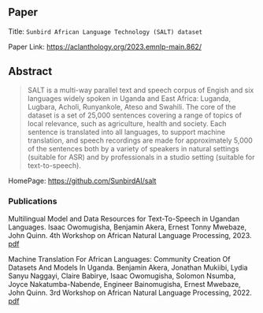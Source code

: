 #

## Paper
Title: `Sunbird African Language Technology (SALT) dataset`

Paper Link: https://aclanthology.org/2023.emnlp-main.862/

## Abstract
>SALT is a multi-way parallel text and speech corpus of Engish and six languages widely spoken in Uganda and East Africa: Luganda, Lugbara, Acholi, Runyankole, Ateso and Swahili. The core of the dataset is a set of 25,000 sentences covering a range of topics of local relevance, such as agriculture, health and society. Each sentence is translated into all languages, to support machine translation, and speech recordings are made for approximately 5,000 of the sentences both by a variety of speakers in natural settings (suitable for ASR) and by professionals in a studio setting (suitable for text-to-speech).

HomePage: https://github.com/SunbirdAI/salt

### Publications

Multilingual Model and Data Resources for Text-To-Speech in Ugandan Languages. Isaac Owomugisha, Benjamin Akera, Ernest Tonny Mwebaze, John Quinn. 4th Workshop on African Natural Language Processing, 2023. [pdf](https://openreview.net/pdf?id=vaxG0WAPzL)

Machine Translation For African Languages: Community Creation Of Datasets And Models In Uganda. Benjamin Akera, Jonathan Mukiibi, Lydia Sanyu Naggayi, Claire Babirye, Isaac Owomugisha, Solomon Nsumba, Joyce Nakatumba-Nabende, Engineer Bainomugisha, Ernest Mwebaze, John Quinn. 3rd Workshop on African Natural Language Processing, 2022. [pdf](https://openreview.net/pdf?id=BK-z5qzEU-9)
